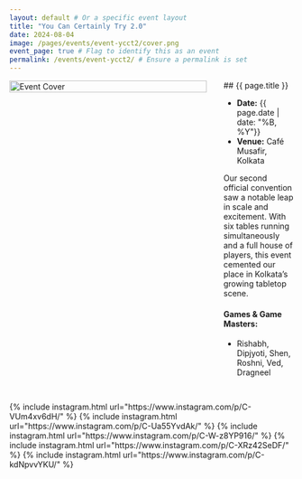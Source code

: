 ```yaml
---
layout: default # Or a specific event layout
title: "You Can Certainly Try 2.0"
date: 2024-08-04
image: /pages/events/event-ycct2/cover.png
event_page: true # Flag to identify this as an event
permalink: /events/event-ycct2/ # Ensure a permalink is set
---
```

<div style="display: flex; margin-bottom: 30px;">
<img src="{{ page.image }}" alt="Event Cover" style="width: 350px; height: 100%; object-fit: cover; margin-right: 30px; flex-shrink: 0;">
<div markdown="1">
## {{ page.title }}

- **Date:** {{ page.date | date: "%B, %Y"}}
- **Venue:** Café Musafir, Kolkata

Our second official convention saw a notable leap in scale and excitement. With six tables running simultaneously and a full house of players, this event cemented our place in Kolkata’s growing tabletop scene.


#### Games & Game Masters:
- Rishabh, Dipjyoti, Shen, Roshni, Ved, Dragneel
</div>
</div>

<div style="column-width: 350px; column-gap: 10px; column-fill: balance;">
{% include instagram.html url="https://www.instagram.com/p/C-VUm4xv6dH/" %}
{% include instagram.html url="https://www.instagram.com/p/C-Ua55YvdAk/" %}
{% include instagram.html url="https://www.instagram.com/p/C-W-z8YP916/" %}
{% include instagram.html url="https://www.instagram.com/p/C-XRz42SeDF/" %}
{% include instagram.html url="https://www.instagram.com/p/C-kdNpvvYKU/" %}
</div>
<script src="//www.instagram.com/embed.js"></script>